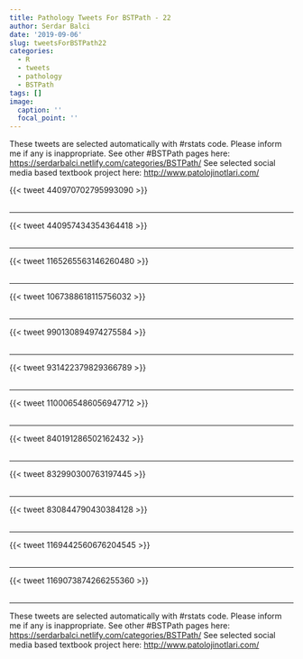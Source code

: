 ```yaml
---
title: Pathology Tweets For BSTPath - 22
author: Serdar Balci
date: '2019-09-06'
slug: tweetsForBSTPath22
categories:
  - R
  - tweets
  - pathology
  - BSTPath
tags: []
image:
  caption: ''
  focal_point: ''
---
```



These tweets are selected automatically with #rstats code. Please inform me if any is inappropriate.
See other #BSTPath pages here: https://serdarbalci.netlify.com/categories/BSTPath/ 
See selected social media based textbook project here: http://www.patolojinotlari.com/

{{< tweet 440970702795993090 >}}
<br>
<br>
<hr>
{{< tweet 440957434354364418 >}}
<br>
<br>
<hr>
{{< tweet 1165265563146260480 >}}
<br>
<br>
<hr>
{{< tweet 1067388618115756032 >}}
<br>
<br>
<hr>
{{< tweet 990130894974275584 >}}
<br>
<br>
<hr>
{{< tweet 931422379829366789 >}}
<br>
<br>
<hr>
{{< tweet 1100065486056947712 >}}
<br>
<br>
<hr>
{{< tweet 840191286502162432 >}}
<br>
<br>
<hr>
{{< tweet 832990300763197445 >}}
<br>
<br>
<hr>
{{< tweet 830844790430384128 >}}
<br>
<br>
<hr>
{{< tweet 1169442560676204545 >}}
<br>
<br>
<hr>
{{< tweet 1169073874266255360 >}}
<br>
<br>
<hr>


These tweets are selected automatically with #rstats code. Please inform me if any is inappropriate.
See other #BSTPath pages here: https://serdarbalci.netlify.com/categories/BSTPath/ 
See selected social media based textbook project here: http://www.patolojinotlari.com/
